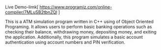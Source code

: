 Live Demo-limk[ https://www.programiz.com/online-compiler/7MLuSB2tbnZQl ]

This is a ATM simulation program written in C++ using of Object Oriented Programing. It allows users to perform basic banking operations such as checking their balance, withdrawing money, depositing money, and exiting the application. Additionally, this program simulates a basic account authentication using account numbers and PIN verification.
